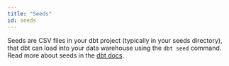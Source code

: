 ```yaml
---
title: "Seeds"
id: seeds
---
```


Seeds are CSV files in your dbt project (typically in your seeds directory), that dbt can load into your data warehouse using the `dbt seed` command. Read more about seeds in the [dbt docs](https://docs.getdbt.com/docs/build/seeds).

